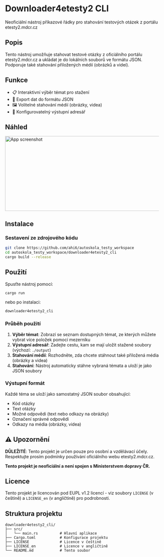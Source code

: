 # Downloader4etesty2 CLI

Neoficiální nástroj příkazové řádky pro stahování testových otázek z portálu etesty2.mdcr.cz

## Popis

Tento nástroj umožňuje stahovat testové otázky z oficiálního portálu etesty2.mdcr.cz a ukládat je do lokálních souborů ve formátu JSON. Podporuje také stahování přiložených médií (obrázků a videí).

## Funkce

- 📋 Interaktivní výběr témat pro stažení
- 💾 Export dat do formátu JSON
- 🖼️ Volitelné stahování médií (obrázky, videa)
- 📁 Konfigurovatelný výstupní adresář

## Náhled

<img width="1068" height="245" alt="App screenshot" src="https://github.com/user-attachments/assets/800135ae-64ea-47a3-a9f8-15202330c4c2" />


## Instalace

### Sestavení ze zdrojového kódu

```bash
git clone https://github.com/ahi6/autoskola_testy_workspace
cd autoskola_testy_workspace/downloader4etesty2_cli
cargo build --release
```

## Použití

Spusťte nástroj pomocí:

```bash
cargo run
```

nebo po instalaci:

```bash
downloader4etesty2_cli
```

### Průběh použití

1. **Výběr témat**: Zobrazí se seznam dostupných témat, ze kterých můžete vybrat více položek pomocí mezerníku
2. **Výstupní adresář**: Zadejte cestu, kam se mají uložit stažené soubory (výchozí: `./output`)
3. **Stahování médií**: Rozhodněte, zda chcete stáhnout také přiložená média (obrázky a videa)
4. **Stahování**: Nástroj automaticky stáhne vybraná témata a uloží je jako JSON soubory

### Výstupní formát

Každé téma se uloží jako samostatný JSON soubor obsahující:
- Kód otázky
- Text otázky
- Možné odpovědi (text nebo odkazy na obrázky)
- Označení správné odpovědi
- Odkazy na média (obrázky, videa)

## ⚠️ Upozornění

**DŮLEŽITÉ**: Tento projekt je určen pouze pro osobní a vzdělávací účely. Respektujte prosím podmínky používání oficiálního webu etesty2.mdcr.cz.

**Tento projekt je neoficiální a není spojen s Ministerstvem dopravy ČR.**

## Licence

Tento projekt je licencován pod EUPL v1.2 licencí - viz soubory `LICENSE` (v češtině) a `LICENSE_en` (v angličtině) pro podrobnosti.

## Struktura projektu

```
downloader4etesty2_cli/
├── src/
│   └── main.rs          # Hlavní aplikace
├── Cargo.toml           # Konfigurace projektu
├── LICENSE              # Licence v češtině
├── LICENSE_en           # Licence v angličtině
└── README.md            # Tento soubor
```
